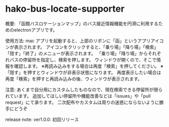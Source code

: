 # hako-bus-locate-supporter
概要:
「函館バスロケーションマップ」のバス接近情報機能を円滑に利用するためのelectronアプリです。

使用方法: mac
アプリを起動すると、上部のリボンに「函」というアプリアイコンが表示されます。
アイコンをクリックすると、「乗り場」「降り場」「検索」「隠す」「終了」のメニューが表示されます。
「乗り場」「降り場」からそれぞれバスの停留所を指定し、検索を押します。
ウィンドウが開くので、そこで情報を確認します。
※再読み込みをする場合は再度「検索」を押してください。
※「隠す」を押すとウィンドウが非表示状態になります。
  再度表示したい場合は再度「検索」を押すと再読み込みの後、ウィンドウが表示されます。

注意:
あくまで自分用にカスタムしたものなので、現在検索できる停留所が限られています。
追加してほしい停留所や機能改善などは「issues」や「pull request」にて承ります。
二次配布やカスタムは周りの迷惑にならないように勝手にどうぞ

release note:
ver1.0.0: 初回リリース
